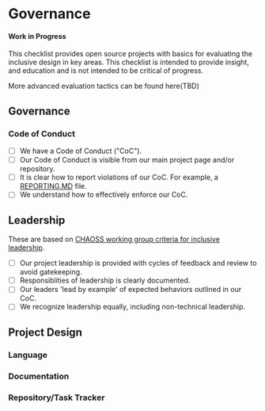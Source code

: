 # Governance

#### Work in Progress

This checklist provides open source projects with basics for evaluating the inclusive design in key areas.  This checklist is intended 
to provide insight, and education and is not intended to be critical of progress.

More advanced evaluation tactics can be found here(TBD)

## Governance

### Code of Conduct

-[ ] We have a Code of Conduct ("CoC").
-[ ] Our Code of Conduct is visible from our main project page and/or repository.
-[ ] It is clear how to report violations of our CoC.  For example, a [REPORTING.MD](https://github.com/mozilla/repo-templates/blob/master/templates/REPORTING.md) file.
-[ ] We understand how to effectively enforce our CoC.

## Leadership
These are based on [CHAOSS working group criteria for inclusive leadership](https://github.com/chaoss/wg-diversity-inclusion/blob/master/assets/leadership-principles.md).

-[ ] Our project leadership is provided with cycles of feedback and review to avoid gatekeeping.
-[ ] Responsiblities of leadership is clearly documented.
-[ ] Our leaders 'lead by example' of expected behaviors outlined in our CoC.
-[ ] We recognize leadership equally, including non-technical leadership.

## Project Design

### Language

### Documentation

### Repository/Task Tracker

